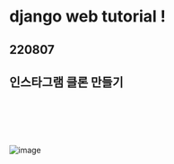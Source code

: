 # django web tutorial !
## 220807
## 인스타그램 클론 만들기

### <br/><br/><br/>

![image](https://user-images.githubusercontent.com/62974484/183278548-dd2542f9-3616-409f-94ff-1df871c9776a.png) <br/>
